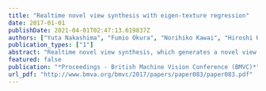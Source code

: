 ```yaml
---
title: "Realtime novel view synthesis with eigen-texture regression"
date: 2017-01-01
publishDate: 2021-04-01T02:47:13.619837Z
authors: ["Yuta Nakashima", "Fumio Okura", "Norihiko Kawai", "Hiroshi Kawasaki", "Ambrosio Blanco", "Katsushi Ikeuchi"]
publication_types: ["1"]
abstract: "Realtime novel view synthesis, which generates a novel view of a real object or scene in realtime, enjoys a wide range of applications including augmented reality, telepresence, and immersive telecommunication. Image-based rendering (IBR) with rough geometry can be done using only an off-the-shelf camera and thus can be used by many users. However, IBR from images in the wild (e.g., lighting condition changes or the scene contains objects with specular surfaces) has been a tough problem due to color discontinuity; IBR with rough geometry picks up appropriate images for a given viewpoint, but the image used for a rendering unit (a face or pixel) switches when the viewpoint moves, which may cause noticeable changes in color. We use the eigen-texture technique, which represents images for a certain face using a point in the eigenspace. We propose to regress a new point in this space, which moves smoothly, given a viewpoint so that we can generate an image whose color smoothly changes according to the point. Our regressor is based on a neural network with a single hidden layer and hyperbolic tangent nonlinearity. We demonstrate the advantages of our IBR approach using our own datasets as well as publicly available datasets for comparison."
featured: false
publication: "*Proceedings - British Machine Vision Conference (BMVC)*"
url_pdf: "http://www.bmva.org/bmvc/2017/papers/paper083/paper083.pdf"
---
```


